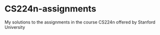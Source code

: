 # CS224n-assignments
My solutions to the assignments in the course CS224n offered by Stanford University
